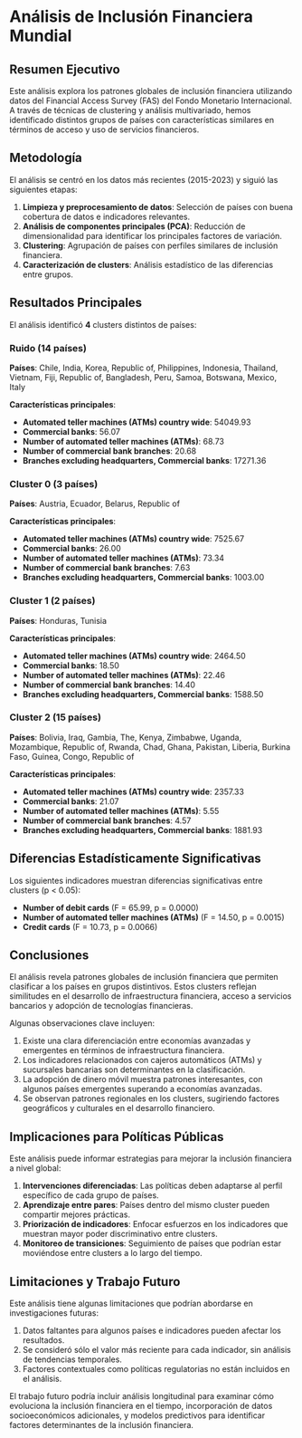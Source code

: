 # Análisis de Inclusión Financiera Mundial

## Resumen Ejecutivo

Este análisis explora los patrones globales de inclusión financiera utilizando datos del Financial Access Survey (FAS) del Fondo Monetario Internacional. A través de técnicas de clustering y análisis multivariado, hemos identificado distintos grupos de países con características similares en términos de acceso y uso de servicios financieros.

## Metodología

El análisis se centró en los datos más recientes (2015-2023) y siguió las siguientes etapas:

1. **Limpieza y preprocesamiento de datos**: Selección de países con buena cobertura de datos e indicadores relevantes.
2. **Análisis de componentes principales (PCA)**: Reducción de dimensionalidad para identificar los principales factores de variación.
3. **Clustering**: Agrupación de países con perfiles similares de inclusión financiera.
4. **Caracterización de clusters**: Análisis estadístico de las diferencias entre grupos.

## Resultados Principales

El análisis identificó **4** clusters distintos de países:

### Ruido (14 países)

**Países**: Chile, India, Korea, Republic of, Philippines, Indonesia, Thailand, Vietnam, Fiji, Republic of, Bangladesh, Peru, Samoa, Botswana, Mexico, Italy

**Características principales**:

- **Automated teller machines (ATMs) country wide**: 54049.93
- **Commercial banks**: 56.07
- **Number of automated teller machines (ATMs)**: 68.73
- **Number of commercial bank branches**: 20.68
- **Branches excluding headquarters, Commercial banks**: 17271.36

### Cluster 0 (3 países)

**Países**: Austria, Ecuador, Belarus, Republic of

**Características principales**:

- **Automated teller machines (ATMs) country wide**: 7525.67
- **Commercial banks**: 26.00
- **Number of automated teller machines (ATMs)**: 73.34
- **Number of commercial bank branches**: 7.63
- **Branches excluding headquarters, Commercial banks**: 1003.00

### Cluster 1 (2 países)

**Países**: Honduras, Tunisia

**Características principales**:

- **Automated teller machines (ATMs) country wide**: 2464.50
- **Commercial banks**: 18.50
- **Number of automated teller machines (ATMs)**: 22.46
- **Number of commercial bank branches**: 14.40
- **Branches excluding headquarters, Commercial banks**: 1588.50

### Cluster 2 (15 países)

**Países**: Bolivia, Iraq, Gambia, The, Kenya, Zimbabwe, Uganda, Mozambique, Republic of, Rwanda, Chad, Ghana, Pakistan, Liberia, Burkina Faso, Guinea, Congo, Republic of

**Características principales**:

- **Automated teller machines (ATMs) country wide**: 2357.33
- **Commercial banks**: 21.07
- **Number of automated teller machines (ATMs)**: 5.55
- **Number of commercial bank branches**: 4.57
- **Branches excluding headquarters, Commercial banks**: 1881.93

## Diferencias Estadísticamente Significativas

Los siguientes indicadores muestran diferencias significativas entre clusters (p < 0.05):

- **Number of debit cards** (F = 65.99, p = 0.0000)
- **Number of automated teller machines (ATMs)** (F = 14.50, p = 0.0015)
- **Credit cards** (F = 10.73, p = 0.0066)

## Conclusiones

El análisis revela patrones globales de inclusión financiera que permiten clasificar a los países en grupos distintivos. Estos clusters reflejan similitudes en el desarrollo de infraestructura financiera, acceso a servicios bancarios y adopción de tecnologías financieras.

Algunas observaciones clave incluyen:

1. Existe una clara diferenciación entre economías avanzadas y emergentes en términos de infraestructura financiera.
2. Los indicadores relacionados con cajeros automáticos (ATMs) y sucursales bancarias son determinantes en la clasificación.
3. La adopción de dinero móvil muestra patrones interesantes, con algunos países emergentes superando a economías avanzadas.
4. Se observan patrones regionales en los clusters, sugiriendo factores geográficos y culturales en el desarrollo financiero.

## Implicaciones para Políticas Públicas

Este análisis puede informar estrategias para mejorar la inclusión financiera a nivel global:

1. **Intervenciones diferenciadas**: Las políticas deben adaptarse al perfil específico de cada grupo de países.
2. **Aprendizaje entre pares**: Países dentro del mismo cluster pueden compartir mejores prácticas.
3. **Priorización de indicadores**: Enfocar esfuerzos en los indicadores que muestran mayor poder discriminativo entre clusters.
4. **Monitoreo de transiciones**: Seguimiento de países que podrían estar moviéndose entre clusters a lo largo del tiempo.

## Limitaciones y Trabajo Futuro

Este análisis tiene algunas limitaciones que podrían abordarse en investigaciones futuras:

1. Datos faltantes para algunos países e indicadores pueden afectar los resultados.
2. Se consideró sólo el valor más reciente para cada indicador, sin análisis de tendencias temporales.
3. Factores contextuales como políticas regulatorias no están incluidos en el análisis.

El trabajo futuro podría incluir análisis longitudinal para examinar cómo evoluciona la inclusión financiera en el tiempo, incorporación de datos socioeconómicos adicionales, y modelos predictivos para identificar factores determinantes de la inclusión financiera.
